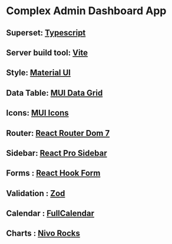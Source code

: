 # Complex Admin Dashboard App

## Superset: [Typescript](https://www.typescriptlang.org/)

## Server build tool: [Vite](https://vite.dev/guide/)

## Style: [Material UI](https://mui.com/material-ui/getting-started/installation/)

## Data Table: [MUI Data Grid](https://mui.com/x/react-data-grid/getting-started/#installation)

## Icons: [MUI Icons](https://mui.com/material-ui/material-icons/)

## Router: [React Router Dom 7](https://reactrouter.com/)

## Sidebar: [React Pro Sidebar](https://www.npmjs.com/package/react-pro-sidebar)

## Forms : [React Hook Form](https://react-hook-form.com/)

## Validation : [Zod](https://zod.dev/)

## Calendar : [FullCalendar](https://fullcalendar.io/)

## Charts : [Nivo Rocks](https://nivo.rocks/)


